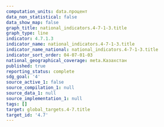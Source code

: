 ```yaml
---
computation_units: data.процент
data_non_statistical: false
data_show_map: false
graph_title: national_indicators.4-7-1-3.title
graph_type: line
indicator: 4.7.1.3
indicator_name: national_indicators.4-7-1-3.title
indicator_name_national: national_indicators.4-7-1-3.title
indicator_sort_order: 04-07-01-03
national_geographical_coverage: meta.Казахстан
published: true
reporting_status: complete
sdg_goal: '4'
source_active_1: false
source_compilation_1: null
source_data_1: null
source_implementation_1: null
tags: []
target: global_targets.4-7.title
target_id: '4.7'
---
```

